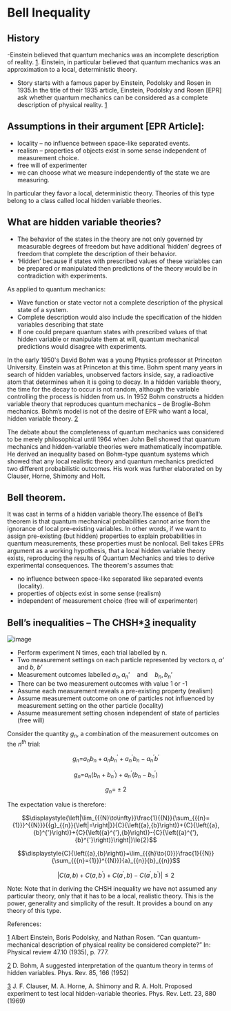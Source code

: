 # Bell Inequality

## History
-Einstein believed that quantum mechanics was an incomplete description of reality. [1](https://journals.aps.org/pr/abstract/10.1103/PhysRev.47.777). Einstein, in particular believed that quantum mechanics was an approximation to a local, deterministic theory. 
-	Story starts with a famous paper by Einstein, Podolsky and Rosen in 1935.In the title of their 1935 article, Einstein, Podolsky and Rosen [EPR] ask whether quantum mechanics can be considered as a complete description of physical reality. [1](https://journals.aps.org/pr/abstract/10.1103/PhysRev.47.777)

## Assumptions in their argument [EPR Article]:
- locality – no influence between space-like separated events.
- realism – properties of objects exist in some sense independent of measurement choice.
- free will of experimenter
- we can choose what we measure independently of the state we are measuring. 

In particular they favor a local, deterministic theory. Theories of this type belong to a class called local hidden variable theories.

## What are hidden variable theories?
- The behavior of the states in the theory are not only governed by measurable degrees of freedom but have additional ‘hidden’ degrees of freedom that complete the description of their behavior.
- ‘Hidden’ because if states with prescribed values of these variables can be prepared or manipulated then predictions of the theory would be in contradiction with experiments.

As applied to quantum mechanics: 
- Wave function or state vector not a complete description of the physical state of a system. 
- Complete description would also include the specification of the hidden variables 
   describing that state
- If one could prepare quantum states with prescribed values of that hidden variable or manipulate them at will, quantum mechanical predictions would disagree with experiments. 


In the early 1950's David Bohm was a young Physics professor at Princeton University. Einstein was at Princeton at this time. Bohm spent many years in search of hidden variables, unobserved factors inside, say, a radioactive atom that determines when it is going to decay. In a hidden variable theory, the time for the decay to occur is not random, although the variable controlling the process is hidden from us. In 1952 Bohm constructs a hidden variable theory that reproduces quantum mechanics – de Broglie-Bohm mechanics. Bohm’s model is not of the desire of EPR who want a local, hidden variable theory. [2](https://journals.aps.org/pr/abstract/10.1103/PhysRev.85.166)

The debate about the completeness of quantum mechanics was considered to be merely philosophical until 1964 when John Bell showed that quantum mechanics and hidden-variable theories were mathematically incompatible. He derived an inequality based on Bohm-type quantum systems which showed that any local realistic theory and quantum mechanics predicted two different probabilistic outcomes. His work was further elaborated on by Clauser, Horne, Shimony and Holt.

## Bell theorem.
It was cast in terms of a hidden variable theory.The essence of Bell’s theorem is that quantum mechanical probabilities cannot arise from the ignorance of local pre-existing variables. In other words, if we want to assign pre-existing (but hidden) properties to explain probabilities in quantum measurements, these properties must be nonlocal. Bell takes EPRs argument as a working hypothesis, that a local hidden variable theory exists, reproducing the results of Quantum Mechanics and tries to derive experimental consequences.
The theorem's assumes that:
- no influence between space-like separated like separated events (locality).
- properties of objects exist in some sense (realism)
- independent of measurement choice (free will of experimenter)

## Bell’s inequalities – The CHSH*[3](https://journals.aps.org/prl/abstract/10.1103/PhysRevLett.23.880) inequality

![image](https://github.com/user-attachments/assets/cfdac3d2-eaf6-4f41-8e44-0c1ad0ed2220)

- Perform experiment N times, each trial labelled by n.
- Two measurement settings on each particle represented by vectors *a, a’* and *b, b’*
- Measurement outcomes labelled $\displaystyle{a}_{{n}},{a}_{{n}}\text{'}{\quad\text{and}\quad}{b}_{{n}},{b}_{{n}}\text{'}$
- There can be two measurement outcomes with value 1 or -1
- Assume each measurement reveals a pre-existing property (realism)
- Assume measurement outcome on one of particles not influenced by measurement
setting on the other particle (locality)
- Assume measurement setting chosen independent of state of particles (free will)

Consider the quantity $\displaystyle{{g}_{{n}}}$, a combination of the measurement outcomes on the $\displaystyle{n}^{{{t}{h}}}$ trial:

$$\displaystyle{{g}_{{n}}=}{a}_{{n}}{b}_{{n}}+{a}_{{n}}{{b}_{{n}}^{'}}+{{a}_{{n}}^{'}}{b}_{{n}}-{{a}_{{n}}^{'}}{b}^{'}$$

$$\displaystyle{{g}_{{n}}=}{a}_{{n}}{\left({b}_{{n}}+{{b}_{{n}}^{'}}\right)}+{{a}_{{n}}^{'}}{\left({b}_{{n}}-{{b}_{{n}}^{'}}\right)}$$

$$\displaystyle{{g}_{{{n}}}=}\pm{2}$$

The expectation value is therefore:

$$\displaystyle{\left|\lim_{{{N}\to\infty}}\frac{1}{{N}}{\sum_{{{n}={1}}}^{{N}}}{{g}_{{n}}{\left|=\right|}}{C}{\left({a},{b}\right)}+{C}{\left({a},{b}^{'}\right)}+{C}{\left({a}^{'},{b}\right)}-{C}{\left({a}^{'},{b}^{'}\right)}\right|}\le{2}$$

$$\displaystyle{C}{\left({a},{b}\right)}=\lim_{{{h}\to{0}}}\frac{1}{{N}}{\sum_{{{n}={1}}}^{{N}}}{a}_{{n}}{b}_{{n}}$$

$$\displaystyle{\left|{C}{\left({a},{b}\right)}+{C}{\left({a},{b}^{'}\right)}+{C}{\left({a}^{'},{b}\right)}-{C}{\left({a}^{'},{b}^{'}\right)}\right|}\le{2}$$

Note: Note that in deriving the CHSH inequality we have not assumed any particular theory, only that it has to be a local, realistic theory. This is the power, generality and simplicity of the result. It provides a bound on any theory of this type.



References:

[1](https://journals.aps.org/pr/abstract/10.1103/PhysRev.47.777) Albert Einstein, Boris Podolsky, and Nathan Rosen. “Can quantum-mechanical description of physical reality be considered complete?” In: Physical review 47.10 (1935), p. 777.

[2](https://journals.aps.org/pr/abstract/10.1103/PhysRev.85.166) D. Bohm, A suggested interpretation of the quantum theory in terms of hidden variables. Phys. Rev. 85, 166 (1952)

[3](https://journals.aps.org/prl/abstract/10.1103/PhysRevLett.23.880) J. F. Clauser, M. A. Horne, A. Shimony and R. A. Holt. Proposed experiment to
test local hidden-variable theories. Phys. Rev. Lett. 23, 880 (1969)
